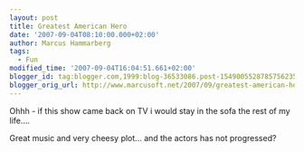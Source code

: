 ```yaml
---
layout: post
title: Greatest American Hero
date: '2007-09-04T08:10:00.000+02:00'
author: Marcus Hammarberg
tags:
  - Fun
modified_time: '2007-09-04T16:04:51.661+02:00'
blogger_id: tag:blogger.com,1999:blog-36533086.post-1549005528785756235
blogger_orig_url: http://www.marcusoft.net/2007/09/greatest-american-hero.html
---
```


Ohhh -
if this show came back on TV i would stay in the sofa the rest of my
life....

Great music and very cheesy plot... and the actors has not progressed?

